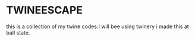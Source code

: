 # TWINEESCAPE
this is a collection of my twine codes.I will bee using twinery
i made this at ball state.
